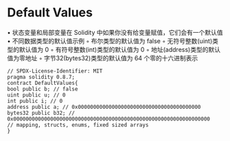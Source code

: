 # Default Values

• 状态变量和局部变量在 Solidity 中如果你没有给变量赋值，它们会有⼀个默认值
• 不同数据类型的默认值⽰例
◦ 布尔类型的默认值为 false
◦ ⽆符号整数(uint)类型的默认值为 0
◦ 有符号整数(int)类型的默认值为 0
◦ 地址(address)类型的默认值为零地址
◦ 字节32(bytes32)类型的默认值为 64 个零的⼗六进制表⽰

```solidity
// SPDX-License-Identifier: MIT
pragma solidity 0.8.7;
contract DefaultValues{
bool public b; // false
uint public u; // 0
int public i; // 0
address public a; // 0x0000000000000000000000000000000000000000
bytes32 public b32; //
0x0000000000000000000000000000000000000000000000000000000000000000
// mapping, structs, enums, fixed sized arrays
}
```
